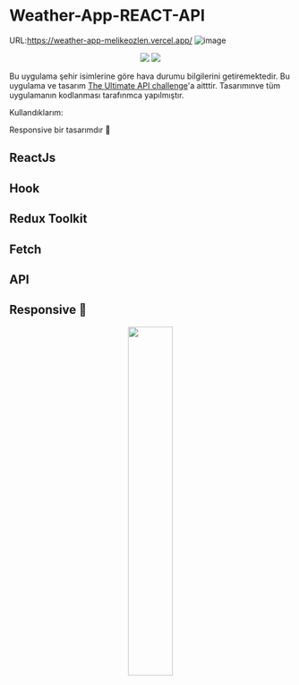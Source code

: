 # Weather-App-REACT-API

URL:https://weather-app-melikeozlen.vercel.app/
![image](https://user-images.githubusercontent.com/44196940/170874149-3f36a373-1914-4f0e-ae88-36eeb580ae2e.png)

<p align="center">
 <img width:40%; src="https://user-images.githubusercontent.com/44196940/170873002-7b292fdd-897d-4f1d-994d-520d4f474bfc.png">
 <img width:40%; src="https://user-images.githubusercontent.com/44196940/170873073-173145f3-3e22-4d0b-a47f-9aa7b9c4fb92.png">
  
</p>
<p>
  
</p>

Bu uygulama şehir isimlerine göre hava durumu bilgilerini getiremektedir. Bu uygulama ve tasarım <a href="https://theultimateapichallenge.com/weather-api-react" rel="nofollow">The Ultimate API challenge</a>'a aitttir. Tasarımınve tüm uygulamanın kodlanması tarafınmca yapılmıştır.

Kullandıklarım:  

Responsive bir tasarımdır :rotating_light:

## ReactJs
## Hook
## Redux Toolkit
## Fetch
## API

## Responsive :star2:  
<p align="center">
 <img  width="40%"  src="https://user-images.githubusercontent.com/44196940/170874043-e2e18489-969d-43b7-9d75-e63b6a7e4dc2.png">
</p>



